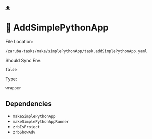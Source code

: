 [⬆️](./README.md)

# 🐍 AddSimplePythonApp

File Location:

    /zaruba-tasks/make/simplePythonApp/task.addSimplePythonApp.yaml

Should Sync Env:

    false

Type:

    wrapper


## Dependencies

* `makeSimplePythonApp`
* `makeSimplePythonAppRunner`
* `zrbIsProject`
* `zrbShowAdv`